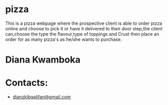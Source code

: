 # pizza
This is a pizza webpage where the prospective client is able to order pizza online and choose to pick it or have it delivered to their door step,the client can,choose the type the flavour,type of toppings and Crust then place an order for as many pizza's as he/she wants to purchase.
# Diana Kwamboka
# Contacts:
- dianzkibgalifan@gmail.com

